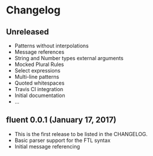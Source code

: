 # Changelog

## Unreleased

  - Patterns without interpolations
  - Message references
  - String and Number types external arguments
  - Mocked Plural Rules
  - Select expressions
  - Multi-line patterns
  - Quoted whitespaces
  - Travis CI integration
  - Initial documentation
  - …


## fluent 0.0.1 (January 17, 2017)

  - This is the first release to be listed in the CHANGELOG.
  - Basic parser support for the FTL syntax
  - Initial message referencing
